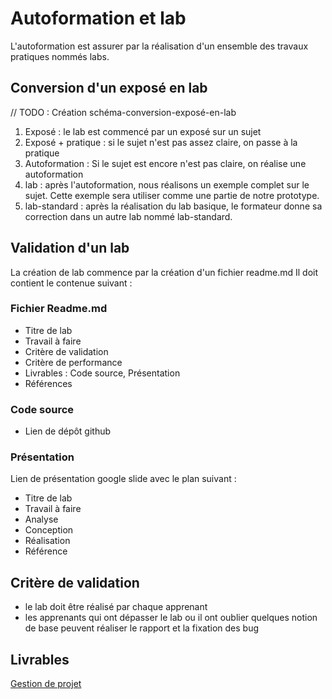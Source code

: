 # Autoformation et lab

<!-- new slide -->

<!-- g layout : t 12-6 p-70  -->

L'autoformation est assurer par la réalisation d'un ensemble des travaux pratiques nommés labs.

## Conversion d'un exposé en lab

<!-- g layout : t 12-9 p-70  -->

<!-- note -->

// TODO : Création schéma-conversion-exposé-en-lab

<!-- end note -->

1. Exposé : le lab est commencé par un exposé sur un sujet
2. Exposé + pratique : si le sujet n'est pas assez claire, on passe à la pratique
3. Autoformation : Si le sujet est encore n'est pas claire, on réalise une autoformation
4. lab : après l'autoformation, nous réalisons un exemple complet sur le sujet. Cette exemple sera utiliser comme une partie de notre prototype.
5. lab-standard : après la réalisation du lab basique, le formateur donne sa correction dans un autre lab nommé lab-standard.

## Validation d'un lab

<!-- g layout : t 8-8 p-70  -->

<!-- note -->

La création de lab commence par la création d'un fichier readme.md
Il doit contient le contenue suivant : 

<!-- end note -->

### Fichier Readme.md

  - Titre de lab
  - Travail à faire
  - Critère de validation
  - Critère de performance
  - Livrables : Code source, Présentation
  - Références

<!-- new slide -->

### Code source 

- Lien de dépôt github

<!-- new slide -->

<!-- g layout : t 4-8 6-8 p-70  -->

### Présentation 

<!-- note -->

Lien de présentation google slide avec le plan suivant : 

<!-- end note -->

<!-- new zone -->

 - Titre de lab
 - Travail à faire
 - Analyse 
 - Conception
 - Réalisation
 - Référence
  
## Critère de validation

<!-- g layout : t 12-8 p-70  -->

- le lab doit être réalisé par chaque apprenant
- les apprenants qui ont dépasser le lab ou il ont oublier quelques notion de base peuvent réaliser le rapport et la fixation des bug


 ## Livrables 
[Gestion de projet](https://docs.google.com/presentation/d/1UQOjkdrmTuuxKG_3IL5RAj4B9wBsleDd/edit?usp=sharing&ouid=104079302148884844878&rtpof=true&sd=true)